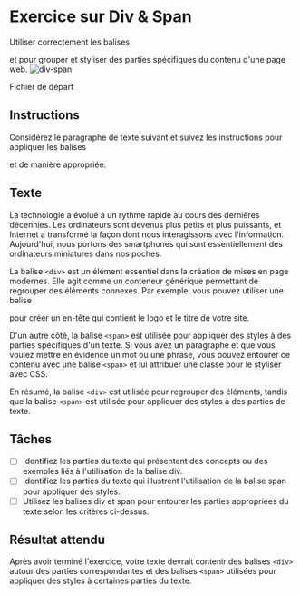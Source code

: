 # Exercice sur Div & Span
Utiliser correctement les balises <div> et <span> pour grouper et styliser des parties spécifiques du contenu d'une page web.
![div-span](https://github.com/user-attachments/assets/ea7fc8ad-d07d-4efb-929f-be2957798b87)


Fichier de départ
## Instructions

Considérez le paragraphe de texte suivant et suivez les instructions pour appliquer les balises <div> et <span> de manière appropriée.

## Texte

La technologie a évolué à un rythme rapide au cours des dernières décennies. Les ordinateurs sont devenus plus petits et plus puissants, et Internet a transformé la façon dont nous interagissons avec l'information. Aujourd'hui, nous portons des smartphones qui sont essentiellement des ordinateurs miniatures dans nos poches.

La balise `<div>` est un élément essentiel dans la création de mises en page modernes. Elle agit comme un conteneur générique permettant de regrouper des éléments connexes. Par exemple, vous pouvez utiliser une balise <div> pour créer un en-tête qui contient le logo et le titre de votre site.

D'un autre côté, la balise `<span>` est utilisée pour appliquer des styles à des parties spécifiques d'un texte. Si vous avez un paragraphe et que vous voulez mettre en évidence un mot ou une phrase, vous pouvez entourer ce contenu avec une balise `<span>` et lui attribuer une classe pour le styliser avec CSS.

En résumé, la balise `<div>` est utilisée pour regrouper des éléments, tandis que la balise `<span>` est utilisée pour appliquer des styles à des parties de texte.

## Tâches


* [ ] Identifiez les parties du texte qui présentent des concepts ou des exemples liés à l'utilisation de la balise div.
* [ ] Identifiez les parties du texte qui illustrent l'utilisation de la balise span pour appliquer des styles.
* [ ] Utilisez les balises div et span pour entourer les parties appropriées du texte selon les critères ci-dessus.

## Résultat attendu

Après avoir terminé l'exercice, votre texte devrait contenir des balises `<div>` autour des parties correspondantes et des balises `<span>` utilisées pour appliquer des styles à certaines parties du texte.

